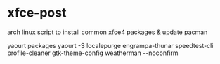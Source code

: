 xfce-post
=========
arch linux script to install common xfce4 packages & update pacman

yaourt packages
yaourt -S localepurge engrampa-thunar speedtest-cli profile-cleaner gtk-theme-config weatherman --noconfirm
